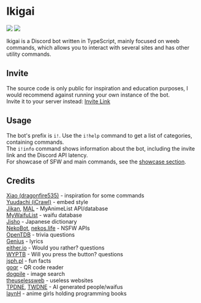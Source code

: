 # Ikigai

<a href="https://discord.gg/47H5v7v65R"><img src="https://img.shields.io/discord/784168554605445150?color=7289da&logo=discord&logoColor=white"></a>
<a href="."><img src="https://david-dm.org/1s3k3b/ikigai.svg?maxAge=3600"></a>

Ikigai is a Discord bot written in TypeScript, mainly focused on weeb commands, which allows you to interact with several sites and has other utility commands.

## Invite 

The source code is only public for inspiration and education purposes, I would recommend against running your own instance of the bot.<br>
Invite it to your server instead: [Invite Link](https://discord.com/api/oauth2/authorize?client_id=607498384718430208&permissions=0&scope=bot)

## Usage

The bot's prefix is `i!`. Use the `i!help` command to get a list of categories, containing commands.<br>
The `i!info` command shows information about the bot, including the invite link and the Discord API latency.<br>
For showcase of SFW and main commands, see the [showcase section](#showcase).

## Credits

[Xiao (dragonfire535)](https://github.com/dragonfire535/xiao) - inspiration for some commands<br>
[Yuudachi (iCrawl)](https://github.com/Naval-Base/yuudachi/tree/master) - embed style<br>
[Jikan](https://jikan.moe/), [MAL](https://myanimelist.net/) - MyAnimeList API/database<br>
[MyWaifuList](https://mywaifulist.moe/) - waifu database<br>
[Jisho](https://jisho.org/) - Japanese dictionary<br>
[NekoBot](https://nekobot.xyz/), [nekos.life](https://nekos.life/) - NSFW APIs<br>
[OpenTDB](https://opentdb.com/) - trivia questions<br>
[Genius](https://genius.com/) - lyrics<br>
[either.io](https://either.io/) - Would you rather? questions<br>
[WYPTB](https://willyoupressthebutton.com/) - Will you press the button? questions<br>
[jsph.pl](https://uselessfacts.jsph.pl/) - fun facts<br>
[goqr](http://goqr.me/) - QR code reader<br>
[dogpile](https://dogpile.com/) - image search<br>
[theuselessweb](https://theuselessweb.com/) - useless websites<br>
[TPDNE](https://thispersondoesnotexist.com/), [TWDNE](https://thiswaifudoesnotexist.net/) - AI generated people/waifus<br>
[laynH](https://github.com/laynH/Anime-Girls-Holding-Programming-Books) - anime girls holding programming books
